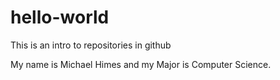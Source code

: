 # hello-world
This is an intro to repositories in github


My name is Michael Himes and my Major is Computer Science.
